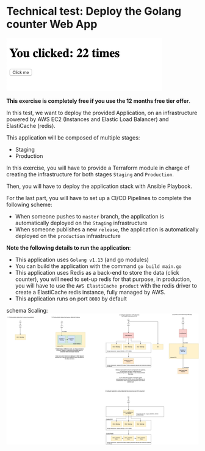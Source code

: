 # Technical test: Deploy the Golang counter Web App

![application screenshot](assets/application.png)

**This exercise is completely free if you use the 12 months free tier offer**.

In this test, we want to deploy the provided Application, on an infrastructure powered by AWS EC2 (Instances and Elastic Load Balancer) and ElastiCache (redis).

This application will be composed of multiple stages:
- Staging
- Production

In this exercise, you will have to provide a Terraform module in charge of creating the infrastructure for both stages `Staging` and `Production`.

Then, you will have to deploy the application stack with Ansible Playbook.

For the last part, you will have to set up a CI/CD Pipelines to complete the following scheme:
- When someone pushes to `master` branch, the application is automatically deployed on the `Staging` infrastructure
- When someone publishes a new `release`, the application is automatically deployed on the `production` infrastructure

**Note the following details to run the application**:
- This application uses `Golang v1.13` (and go modules)
- You can build the application with the command `go build main.go`
- This application uses Redis as a back-end to store the data (click counter), you will need to set-up redis for that purpose, in production, you will have to use the `AWS ElastiCache product` with the redis driver to create a ElastiCache redis instance, fully managed by AWS.
- This application runs on port `8080` by default


schema Scaling:
![scaling](assets/scaling.jpg)
